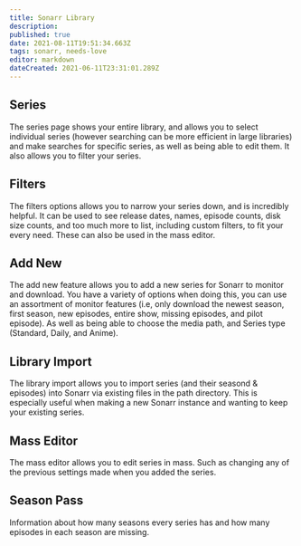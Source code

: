 ```yaml
---
title: Sonarr Library
description: 
published: true
date: 2021-08-11T19:51:34.663Z
tags: sonarr, needs-love
editor: markdown
dateCreated: 2021-06-11T23:31:01.289Z
---
```


## Series

The series page shows your entire library, and allows you to select individual series (however searching can be more efficient in large libraries) and make searches for specific series, as well as being able to edit them.  It also allows you to filter your series.

## Filters

The filters options allows you to narrow your series down, and is incredibly helpful.  It can be used to see release dates, names, episode counts, disk size counts, and too much more to list, including custom filters, to fit your every need.  These can also be used in the mass editor.

## Add New

The add new feature allows you to add a new series for Sonarr to monitor and download.  You have a variety of options when doing this, you can use an assortment of monitor features (i.e, only download the newest season, first season, new episodes, entire show, missing episodes, and pilot episode).  As well as being able to choose the media path, and Series type (Standard, Daily, and Anime).

## Library Import

The library import allows you to import series (and their seasond & episodes) into Sonarr via existing files in the path directory.  This is especially useful when making a new Sonarr instance and wanting to keep your existing series.

## Mass Editor

The mass editor allows you to edit series in mass.  Such as changing any of the previous settings made when you added the series.

## Season Pass

Information about how many seasons every series has and how many episodes in each season are missing.